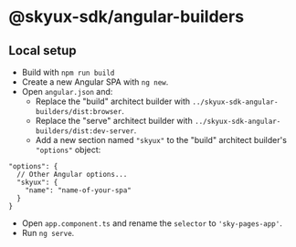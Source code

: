 # @skyux-sdk/angular-builders

## Local setup

- Build with `npm run build`
- Create a new Angular SPA with `ng new`.
- Open `angular.json` and:
  - Replace the "build" architect builder with `../skyux-sdk-angular-builders/dist:browser`.
  - Replace the "serve" architect builder with `../skyux-sdk-angular-builders/dist:dev-server`.
  - Add a new section named `"skyux"` to the "build" architect builder's `"options"` object:
```
"options": {
  // Other Angular options...
  "skyux": {
    "name": "name-of-your-spa"
  }
}

```
- Open `app.component.ts` and rename the `selector` to `'sky-pages-app'`.
- Run `ng serve`.
